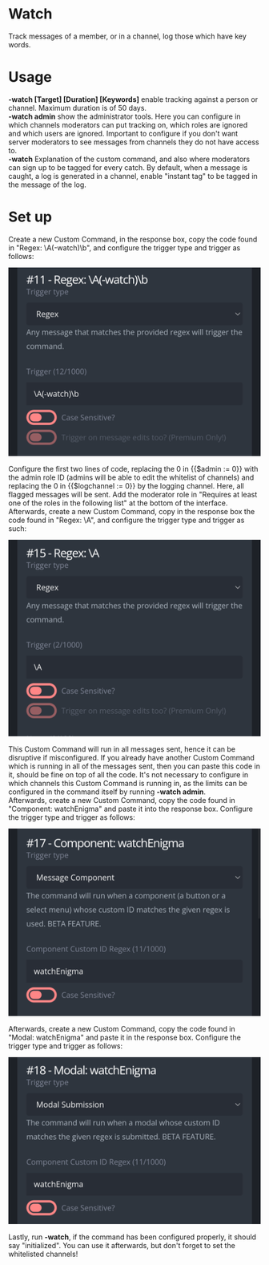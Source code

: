 # Watch
Track messages of a member, or in a channel, log those which have key words.  

# Usage
**-watch [Target] [Duration] [Keywords]** enable tracking against a person or channel. Maximum duration is of 50 days.  
**-watch admin** show the administrator tools. Here you can configure in which channels moderators can put tracking on, which roles are ignored and which users are ignored. Important to configure if you don't want server moderators to see messages from channels they do not have access to.  
**-watch** Explanation of the custom command, and also where moderators can sign up to be tagged for every catch. By default, when a message is caught, a log is generated in a channel, enable "instant tag" to be tagged in the message of the log.  

# Set up
Create a new Custom Command, in the response box, copy the code found in "Regex: \A(-watch)\b", and configure the trigger type and trigger as follows:  

![pic](../ignore/watch1.png)  

Configure the first two lines of code, replacing the 0 in {{$admin := 0}} with the admin role ID (admins will be able to edit the whitelist of channels) and replacing the 0 in {{$logchannel := 0}} by the logging channel. Here, all flagged messages will be sent.  Add the moderator role in "Requires at least one of the roles in the following list" at the bottom of the interface.  
Afterwards, create a new Custom Command, copy in the response box the code found in "Regex: \A", and configure the trigger type and trigger as such:  

![pic](../ignore/watch2.png)  

This Custom Command will run in all messages sent, hence it can be disruptive if misconfigured. If you already have another Custom Command which is running in all of the messages sent, then you can paste this code in it, should be fine on top of all the code. It's not necessary to configure in which channels this Custom Command is running in, as the limits can be configured in the command itself by running **-watch admin**.  
Afterwards, create a new Custom Command, copy the code found in "Component: watchEnigma" and paste it into the response box. Configure the trigger type and trigger as follows:  

![pic](../ignore/watch3.png)  

Afterwards, create a new Custom Command, copy the code found in "Modal: watchEnigma" and paste it in the response box. Configure the trigger type and trigger as follows:  

![pic](../ignore/watch4.png)  

Lastly, run **-watch**, if the command has been configured properly, it should say "initialized". You can use it afterwards, but don't forget to set the whitelisted channels!

